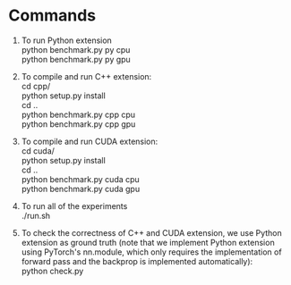 # Commands  

1. To run Python extension  
python benchmark.py py cpu  
python benchmark.py py gpu  

2. To compile and run C++ extension:  
cd cpp/  
python setup.py install  
cd ..  
python benchmark.py cpp cpu  
python benchmark.py cpp gpu  

3. To compile and run CUDA extension:  
cd cuda/  
python setup.py install  
cd ..  
python benchmark.py cuda cpu  
python benchmark.py cuda gpu  

4. To run all of the experiments  
./run.sh  

5. To check the correctness of C++ and CUDA extension, we use Python extension as ground truth (note that we implement Python extension using PyTorch's nn.module, which only requires the implementation of forward pass and the backprop is implemented automatically):  
python check.py  

